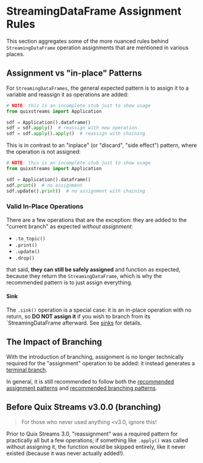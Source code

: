 # StreamingDataFrame Assignment Rules

This section aggregates some of the more nuanced rules behind `StreamingDataFrame`
operation assignments that are mentioned in various places.

## Assignment vs "in-place" Patterns

For `StreamingDataFrames`, the general expected pattern is to assign it to a variable 
and reassign it as operations are added:

```python
# NOTE: this is an incomplete stub just to show usage
from quixstreams import Application

sdf = Application().dataframe()
sdf = sdf.apply()  # reassign with new operation
sdf = sdf.apply().apply()  # reassign with chaining
```

This is in contrast to an "inplace" (or "discard", "side effect") pattern, where the 
operation is not assigned:

```python
# NOTE: this is an incomplete stub just to show usage
from quixstreams import Application

sdf = Application().dataframe()
sdf.print()  # no assignment
sdf.update().print()  # no assignment with chaining
```

### Valid In-Place Operations

There are a few operations that are the exception: they are added to the 
"current branch" as expected _without assignment_:

- `.to_topic()`
- `.print()`
- `.update()`
- `.drop()`

that said, **they can still be safely assigned** and function as expected, because they
return the `StreamingDataFrame`, which is why the recommended pattern is to 
just assign everything.

#### Sink

The `.sink()` operation is a special case: it is an in-place operation with no return, 
so **DO NOT assign it** if you wish to branch from its `StreamingDataFrame afterward.
See [sinks](../connectors/sinks/README.md#sinks-are-terminal-operations) for details.

## The Impact of Branching

With the introduction of branching, assignment is no longer technically required 
for the "assignment" operation to be added: it instead generates a 
[terminal branch](branching.md#terminal-branches-no-assignment).

In general, it is still recommended to follow both the 
[recommended assignment patterns](#assignment-vs-in-place-patterns) and
[recommended branching patterns](branching.md#branching-fundamentals).

## Before Quix Streams v3.0.0 (branching)

> For those who never used anything <v3.0, ignore this!

Prior to Quix Streams 3.0, "reassignment" was a required pattern for practically all
but a few operations; if something like `.apply()` was called without assigning it, 
the function would be skipped entirely, like it never existed 
(because it was never actually added!).
